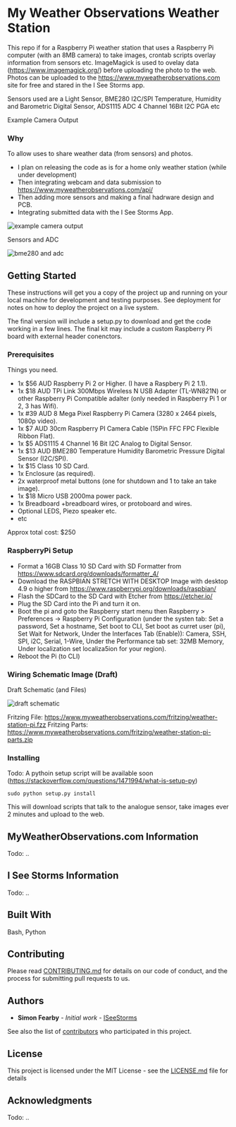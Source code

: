 # My Weather Observations Weather Station 

This repo if for a Raspberry Pi weather station that uses a Raspberry Pi computer (with an 8MB camera) to take images, crontab scripts overlay information from sensors etc. ImageMagick is used to ovelay data (https://www.imagemagick.org/) before uploading the photo to the web.  Photos can be uploaded to the https://www.myweatherobservations.com site for free and stared in the I See Storms app.

Sensors used are a Light Sensor, BME280 I2C/SPI Temperature, Humidity and Barometric Digital Sensor, ADS1115 ADC 4 Channel 16Bit I2C PGA etc 

Example Camera Output

### Why

To allow uses to share weather data (from sensors) and photos.

* I plan on releasing the code as is for a home only weather station (while under development)
* Then integrating webcam and data submission to https://www.myweatherobservations.com/api/
* Then adding more sensors and making a final hadrware design and PCB. 
* Integrating submitted data with the I See Storms App.

![example camera output](https://www.myweatherobservations.com/fritzing/camera.png)

Sensors and ADC

![bme280 and adc](https://www.myweatherobservations.com/fritzing/sensors.jpg)

## Getting Started

These instructions will get you a copy of the project up and running on your local machine for development and testing purposes. See deployment for notes on how to deploy the project on a live system.

The final version will include a setup.py to download and get the code working in a few lines. The final kit may include a custom Raspberry Pi board with external header conenctors.

### Prerequisites

Things you need.

* 1x $56 AUD Raspberry Pi 2 or Higher. (I have a Raspbery Pi 2 1.1).
* 1x $18 AUD TPi Link 300Mbps Wireless N USB Adapter (TL-WN821N) or other Raspberry Pi Compatible adalter (only needed in Raspberry Pi 1 or 2, 3 has Wifi).
* 1x #39 AUD 8 Mega Pixel Raspberry Pi Camera (3280 x 2464 pixels, 1080p video).
* 1x $7 AUD 30cm Raspberry PI Camera Cable (15Pin FFC FPC Flexible Ribbon Flat).
* 1x $5 ADS1115 4 Channel 16 Bit I2C Analog to Digital Sensor.
* 1x $13 AUD BME280 Temperature Humidity Barometric Pressure Digital Sensor (I2C/SPI).
* 1x $15 Class 10 SD Card.
* 1x Enclosure (as required).
* 2x waterproof metal buttons (one for shutdown and 1 to take an take image).
* 1x $18 Micro USB 2000ma power pack.
* 1x Breadboard +breadboard wires, or protoboard and wires.
* Optional LEDS, Piezo speaker etc.
* etc

Approx total cost: $250

### RaspberryPi Setup

* Format a 16GB Class 10 SD Card with SD Formatter from https://www.sdcard.org/downloads/formatter_4/
* Download the RASPBIAN STRETCH WITH DESKTOP Image with desktop 4.9 o higher from https://www.raspberrypi.org/downloads/raspbian/ 
* Flash the SDCard to the SD Card with Etcher from https://etcher.io/
* Plug the SD Card into the Pi and turn it on.
* Boot the pi and goto the Raspberry start menu then Raspberry > Preferences -> Raspberry Pi Configuration (under the systen tab: Set a password, Set a hostname, Set boot to CLI, Set boot as curret user (pi), Set Wait for Network, Under the Interfaces Tab (Enable)): Camera, SSH, SPI, i2C, Serial, 1-Wire, Under the Performance tab set: 32MB Memory, Under localization set localiza5ion for your region).
* Reboot the Pi (to CLI)

### Wiring Schematic Image (Draft)

Draft Schematic (and Files)

![draft schematic](https://www.myweatherobservations.com/fritzing/alpha-prototype.jpg)

Fritzing File: https://www.myweatherobservations.com/fritzing/weather-station-pi.fzz
Fritzing Parts: https://www.myweatherobservations.com/fritzing/weather-station-pi-parts.zip

### Installing

Todo: A pythoin setup script will be available soon (https://stackoverflow.com/questions/1471994/what-is-setup-py)
 
```
sudo python setup.py install
```

This will download scripts that talk to the analogue sensor, take images ever 2 minutes and upload to the web. 


## MyWeatherObservations.com Information

Todo: ..

## I See Storms Information

Todo: ..

## Built With

Bash, Python

## Contributing

Please read [CONTRIBUTING.md](https://gist.github.com/PurpleBooth/b24679402957c63ec426) for details on our code of conduct, and the process for submitting pull requests to us.


## Authors

* **Simon Fearby** - *Initial work* - [ISeeStorms](https://github.com/iseestorms)

See also the list of [contributors](https://github.com/iseestorms?tab=contributors) who participated in this project.

## License

This project is licensed under the MIT License - see the [LICENSE.md](LICENSE.md) file for details

## Acknowledgments

Todo: ..

